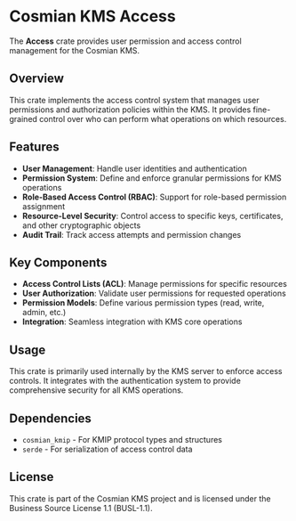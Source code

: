 # Cosmian KMS Access

The **Access** crate provides user permission and access control management for the Cosmian KMS.

## Overview

This crate implements the access control system that manages user permissions and authorization policies within the KMS. It provides fine-grained control over who can perform what operations on which resources.

## Features

- **User Management**: Handle user identities and authentication
- **Permission System**: Define and enforce granular permissions for KMS operations
- **Role-Based Access Control (RBAC)**: Support for role-based permission assignment
- **Resource-Level Security**: Control access to specific keys, certificates, and other cryptographic objects
- **Audit Trail**: Track access attempts and permission changes

## Key Components

- **Access Control Lists (ACL)**: Manage permissions for specific resources
- **User Authorization**: Validate user permissions for requested operations
- **Permission Models**: Define various permission types (read, write, admin, etc.)
- **Integration**: Seamless integration with KMS core operations

## Usage

This crate is primarily used internally by the KMS server to enforce access controls. It integrates with the authentication system to provide comprehensive security for all KMS operations.

## Dependencies

- `cosmian_kmip` - For KMIP protocol types and structures
- `serde` - For serialization of access control data

## License

This crate is part of the Cosmian KMS project and is licensed under the Business Source License 1.1 (BUSL-1.1).

